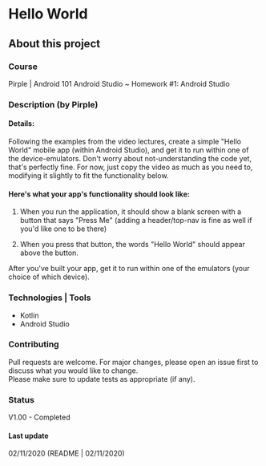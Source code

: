 # Hello World

## About this project

### Course
Pirple | Android 101 
Android Studio ~ Homework #1: Android Studio

### Description (by Pirple)

#### Details:
Following the examples from the video lectures, create a simple "Hello World" mobile app (within Android Studio), and get it to run within one of the device-emulators. Don't worry about not-understanding the code yet, that's perfectly fine. For now, just copy the video as much as you need to, modifying it slightly to fit the functionality below.

#### Here's what your app's functionality should look like:
1. When you run the application, it should show a blank screen with a button that says "Press Me" (adding a header/top-nav is fine as well if you'd like one to be there)

2. When you press that button, the words "Hello World" should appear above the button.

After you've built your app, get it to run within one of the emulators (your choice of which device).


### Technologies | Tools
- Kotlin
- Android Studio

### Contributing
Pull requests are welcome. For major changes, please open an issue first to discuss what you would like to change.  
Please make sure to update tests as appropriate (if any).

### Status
V1.00 - Completed

#### Last update
02/11/2020
(README | 02/11/2020)
